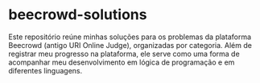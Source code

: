 # beecrowd-solutions
Este repositório reúne minhas soluções para os problemas da plataforma Beecrowd (antigo URI Online Judge), organizadas por categoria. Além de registrar meu progresso na plataforma, ele serve como uma forma de acompanhar meu desenvolvimento em lógica de programação e em diferentes linguagens.
